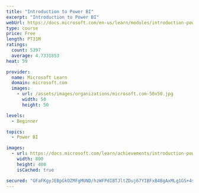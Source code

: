 ```yaml
---
title: "Introduction to Power BI"
excerpt: "Introduction to Power BI"
webUrl: https://docs.microsoft.com/en-us/learn/modules/introduction-power-bi/
type: course
price: Free
length: PT31M
ratings:
  count: 5397
  average: 4.7331853
heat: 59

provider:
  name: Microsoft Learn
  domain: microsoft.com
  images:
    - url: /assets/images/organizations/microsoft.com-50x50.jpg
      width: 50
      height: 50

levels:
  - Beginner

topics:
  - Power BI

images:
  - url: https://docs.microsoft.com/learn/achievements/introduction-power-bi-social.png
    width: 800
    height: 400
    isCached: true

secured: "GFaFKgyJEBpGkOZMFgMUND/hzWFPdIBTJltZDuj67YIBFxB4BgAxMLg1GS+4sQ8mWTWUDciEK697pvCJBqr926OvIpeQRIjPbRRzQlvY+Mj6VNpsGeUdSM35RRgOGwmUUptI4RLWoe7LBxKblioS9r8uXdjb29ZVED8WQolyCHGIyP5GFZop8gzgBNALlPEsyvx+C6x5M/P6cv1RXKsmUDigYgI3f4bBY5eFg6K+XP4XWyunCujYJgKKOSdqGbv83r38JmaH3EM91G8Dj+HYFhI+lVNf+c32vi25c6t6CeqWXfHZp96IsgxfLNRm6ii6NVFnm1T+LsHScGCnkZJyyznfSWe/hOvDnketZO07l+LypF9e9XsU6+zvhB+xU+H2mUZPxQtE21naPXGm9hd8/QB5DL1rIhmXRDqCq63vqEQ=;SDa09LEq/yujqushZYZE1Q=="
---
```


